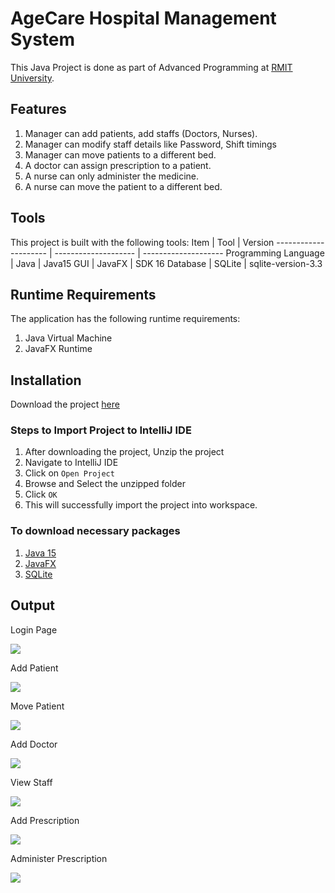 # AgeCare Hospital Management System

This Java Project is done as part of Advanced Programming at [RMIT University](https://www.rmit.edu.au/).

## Features
1. Manager can add patients, add staffs (Doctors, Nurses).
2. Manager can modify staff details like Password, Shift timings
3. Manager can move patients to a different bed.
4. A doctor can assign prescription to a patient.
5. A nurse can only administer the medicine.
6. A nurse can move the patient to a different bed.

## Tools
This project is built with the following tools:
Item                  | Tool                    | Version
--------------------- | -------------------- | --------------------
Programming Language  | Java | Java15
GUI                   | JavaFX | SDK 16
Database              | SQLite | sqlite-version-3.3


## Runtime Requirements
The application has the following runtime requirements:

1. Java Virtual Machine
2. JavaFX Runtime

## Installation
Download the project [here](https://github.com/AdvancedProgramming-RMIT/assignment-2-RakeshRoshanBhat.git)

### Steps to Import Project to IntelliJ IDE
1. After downloading the project, Unzip the project
2. Navigate to IntelliJ IDE
3. Click on `Open Project`
4. Browse and Select the unzipped folder
5. Click `OK`
6. This will successfully import the project into workspace.

### To download necessary packages
1. [Java 15](https://www.oracle.com/java/technologies/javase/jdk15-archive-downloads.html)
2. [JavaFX](https://gluonhq.com/products/javafx/)
3. [SQLite](https://www.sqlite.org/index.html) 

## Output
Login Page

![](https://i.imgur.com/Pulw6Yv.jpg)

Add Patient

![](https://i.imgur.com/eSO4Ryq.jpg)

Move Patient

![](https://i.imgur.com/HieKgxZ.jpg)

Add Doctor

![](https://i.imgur.com/lSLKe62.jpg)

View Staff

![](https://i.imgur.com/RJyRHSa.jpg)

Add Prescription

![](https://i.imgur.com/xt0dT0z.jpg)

Administer Prescription

![](https://i.imgur.com/SGcs0iI.jpg)

